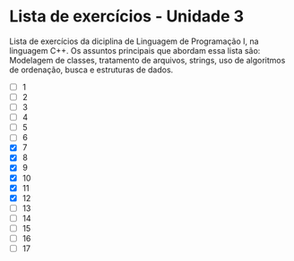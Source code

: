 # Lista de exercícios - Unidade 3

Lista de exercícios da diciplina de Linguagem de Programação I, na linguagem C++.
Os assuntos principais que abordam essa lista são: Modelagem de classes, tratamento de arquivos, strings, uso de algoritmos de ordenação, busca e estruturas de dados.

- [ ] 1
- [ ] 2
- [ ] 3
- [ ] 4
- [ ] 5
- [ ] 6
- [X] 7
- [X] 8
- [X] 9
- [X] 10
- [X] 11
- [X] 12
- [ ] 13
- [ ] 14
- [ ] 15
- [ ] 16
- [ ] 17
